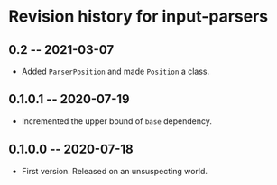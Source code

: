 # Revision history for input-parsers

## 0.2 -- 2021-03-07

* Added `ParserPosition` and made `Position` a class.

## 0.1.0.1 -- 2020-07-19

* Incremented the upper bound of `base` dependency.

## 0.1.0.0 -- 2020-07-18

* First version. Released on an unsuspecting world.
